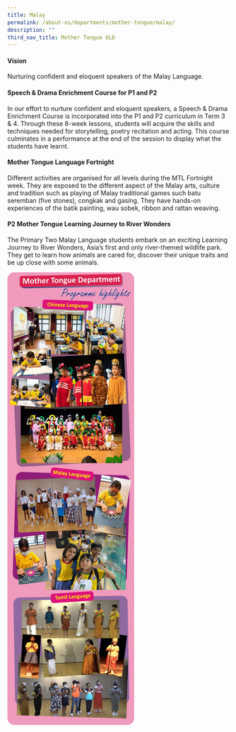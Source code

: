 ```yaml
---
title: Malay
permalink: /about-us/departments/mother-tongue/malay/
description: ""
third_nav_title: Mother Tongue OLD
---
```


<h4><strong>Vision</strong></h4>
<p>Nurturing confident and eloquent speakers of the Malay Language.</p>
<h4><strong>Speech &amp; Drama Enrichment Course for P1 and P2</strong></h4>
<p>In our effort to nurture confident and eloquent speakers, a Speech &amp; Drama Enrichment Course is incorporated into the P1 and P2 curriculum in Term 3 &amp; 4. Through these 8-week lessons, students will acquire the skills and techniques needed for storytelling, poetry recitation and acting. This course culminates in a performance at the end of the session to display what the students have learnt.</p>
<h4><strong>Mother Tongue Language Fortnight</strong></h4>
<p>Different activities are organised for all levels during the MTL Fortnight week. They are exposed to the different aspect of the Malay arts, culture and tradition such as playing of Malay traditional games such batu seremban (five stones), congkak and gasing. They have hands-on experiences of the batik painting, wau sobek, ribbon and rattan weaving.</p>
<h4><strong>P2 Mother Tongue Learning Journey to River Wonders</strong></h4>
<p>The Primary Two Malay Language students embark on an exciting Learning Journey to River Wonders, Asia&rsquo;s first and only river-themed wildlife park. They get to learn how animals are cared for, discover their unique traits and be up close with some animals.</p>
<img src="/images/mtl.jpg">